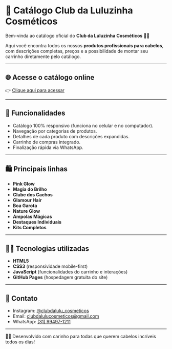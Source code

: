 # 📖 Catálogo Club da Luluzinha Cosméticos  

Bem-vinda ao catálogo oficial do **Club da Luluzinha Cosméticos** 💖✨  

Aqui você encontra todos os nossos **produtos profissionais para cabelos**, com descrições completas, preços e a possibilidade de montar seu carrinho diretamente pelo catálogo.  

---

## 🌐 Acesse o catálogo online
👉 [Clique aqui para acessar](https://cauanrricardo.github.io/catalago-lulu/)  

---

## 📱 Funcionalidades
- Catálogo 100% responsivo (funciona no celular e no computador).  
- Navegação por categorias de produtos.  
- Detalhes de cada produto com descrições expandidas.  
- Carrinho de compras integrado.  
- Finalização rápida via WhatsApp.  

---

## 🛍️ Principais linhas
- **Pink Glow**  
- **Magia do Brilho**  
- **Clube dos Cachos**  
- **Glamour Hair**  
- **Boa Garota**  
- **Nature Glow**  
- **Ampolas Mágicas**  
- **Destaques Individuais**  
- **Kits Completos**  

---

## 👩‍💻 Tecnologias utilizadas
- **HTML5**  
- **CSS3** (responsividade mobile-first)  
- **JavaScript** (funcionalidades do carrinho e interações)  
- **GitHub Pages** (hospedagem gratuita do site)  

---

## 📩 Contato
- Instagram: [@clubdalulu_cosmeticos](https://www.instagram.com/clubdalulu_cosmeticos/)  
- Email: [clubdalulucosmeticos@gmail.com](mailto:clubdalulucosmeticos@gmail.com)  
- WhatsApp: [(31) 99497-1211](https://wa.me/5531994971211?text=Ol%C3%A1,+acessei+o+cat%C3%A1logo+Club+da+Luluzinha+e+gostaria+de+mais+informa%C3%A7%C3%B5es+%F0%9F%92%96)  

---

💇‍♀️ Desenvolvido com carinho para todas que querem cabelos incríveis todos os dias!  
